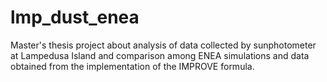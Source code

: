 # lmp_dust_enea
Master's thesis project about analysis of data collected by sunphotometer at Lampedusa Island and comparison among ENEA simulations and data obtained from the implementation of the IMPROVE formula. 
